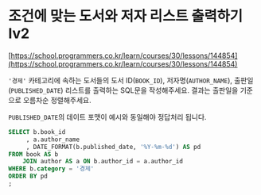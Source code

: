 # 조건에 맞는 도서와 저자 리스트 출력하기 lv2
[https://school.programmers.co.kr/learn/courses/30/lessons/144854](https://school.programmers.co.kr/learn/courses/30/lessons/144854)

`'경제'` 카테고리에 속하는 도서들의 도서 ID(`BOOK_ID`), 저자명(`AUTHOR_NAME`), 출판일(`PUBLISHED_DATE`) 리스트를 출력하는 SQL문을 작성해주세요. 결과는 출판일을 기준으로 오름차순 정렬해주세요.

`PUBLISHED_DATE`의 데이트 포맷이 예시와 동일해야 정답처리 됩니다.

```sql
SELECT b.book_id
     , a.author_name
     , DATE_FORMAT(b.published_date, '%Y-%m-%d') AS pd
FROM book AS b
    JOIN author AS a ON b.author_id = a.author_id
WHERE b.category = '경제'
ORDER BY pd
;
```
